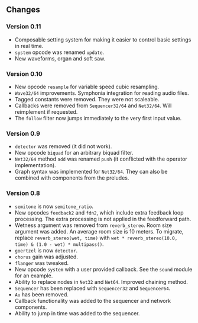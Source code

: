 ## Changes

### Version 0.11

- Composable setting system for making it easier to control basic settings in real time.
- `system` opcode was renamed `update`.
- New waveforms, organ and soft saw.

### Version 0.10

- New opcode `resample` for variable speed cubic resampling.
- `Wave32/64` improvements. Symphonia integration for reading audio files.
- Tagged constants were removed. They were not scaleable.
- Callbacks were removed from `Sequencer32/64` and `Net32/64`. Will reimplement if requested.
- The `follow` filter now jumps immediately to the very first input value.

### Version 0.9

- `detector` was removed (it did not work).
- New opcode `biquad` for an arbitrary biquad filter.
- `Net32/64` method `add` was renamed `push` (it conflicted with the operator implementation).
- Graph syntax was implemented for `Net32/64`. They can also be combined with components from the preludes.

### Version 0.8

- `semitone` is now `semitone_ratio`.
- New opcodes `feedback2` and `fdn2`, which include extra feedback loop processing. The extra processing is not applied
in the feedforward path.
- Wetness argument was removed from `reverb_stereo`. Room size argument was added. An average room size is 10 meters. To migrate, replace `reverb_stereo(wet, time)` with `wet * reverb_stereo(10.0, time) & (1.0 - wet) * multipass()`.
- `goertzel` is now `detector`.
- `chorus` gain was adjusted.
- `flanger` was tweaked.
- New opcode `system` with a user provided callback. See the `sound` module for an example.
- Ability to replace nodes in `Net32` and `Net64`. Improved chaining method.
- `Sequencer` has been replaced with `Sequencer32` and `Sequencer64`.
- `Au` has been removed.
- Callback functionality was added to the sequencer and network components.
- Ability to jump in time was added to the sequencer.
